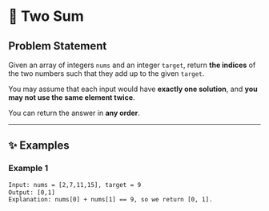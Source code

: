 # 🧮 Two Sum

## Problem Statement

Given an array of integers `nums` and an integer `target`, return **the indices** of the two numbers such that they add up to the given `target`.

You may assume that each input would have **exactly one solution**, and **you may not use the same element twice**.

You can return the answer in **any order**.

---

## ✨ Examples

### Example 1
```txt
Input: nums = [2,7,11,15], target = 9  
Output: [0,1]  
Explanation: nums[0] + nums[1] == 9, so we return [0, 1].
